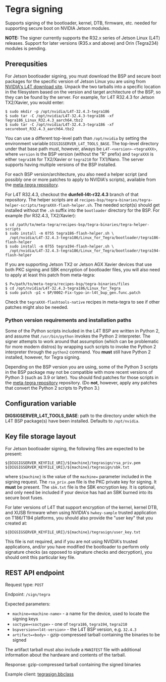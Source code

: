 # Tegra signing

Supports signing of the bootloader, kernel, DTB, firmware, etc. needed for supporting
secure boot on NVIDIA Jetson modules.

**NOTE:** The signer currently supports the R32.x series of Jetson Linux (L4T) releases.
Support for later versions (R35.x and above) and Orin (Tegra234) modules is pending.

## Prerequsities
For Jetson bootloader signing, you must download the BSP and
secure boot packages for the specific version of Jetson Linux you are using
from [NVIDIA's L4T download site](https://developer.nvidia.com/embedded/jetson-linux-archive).
Unpack the two tarballs into a specific location in the filesystem
based on the version and target architecture of the BSP, so they can be found
by the server.  For example, for L4T R32.4.3 for Jetson TX2/Xavier, you would enter:

    $ sudo mkdir -p /opt/nvidia/L4T-32.4.3-tegra186
    $ sudo tar -C /opt/nvidia/L4T-32.4.3-tegra186 -xf Tegra186_Linux_R32.4.3_aarch64.tbz2
    $ sudo tar -C /opt/nvidia/L4T-32.4.3-tegra186 -xf secureboot_R32.4.3_aarch64.tbz2

You can use a different top-level path than `/opt/nvidia` by setting the environment
variable `DIGSIGSERVER_L4T_TOOLS_BASE`. The top-level directory under that base path
must, however, always be `L4T-<version>-<tegraXXX>`, where `version` is the BSP
version (without the "R" prefix) and `tegraXXX` is either `tegra186` for TX2/Xavier or
`tegra210` for TX1/Nano. The server supports having multiple versions of the BSP
installed.

For each BSP version/architecture, you also need a helper script (and possibly one or more
patches to apply to NVIDIA's scripts), available from the
[meta-tegra repository](https://github.com/OE4T/meta-tegra).

For L4T R32.4.3, checkout the **dunfell-l4t-r32.4.3** branch of that repository. The helper scripts
are at `recipes-bsp/tegra-binaries/tegra-helper-scripts/tegraXXX-flash-helper.sh`. The
needed script(s) should get installed without the `.sh` suffix into the `bootloader`
directory for the BSP.  For example (for R32.4.3, TX2/Xavier):

    $ cd /path/to/meta-tegra/recipes-bsp/tegra-binaries/tegra-helper-scripts
    $ sudo install -m 0755 tegra186-flash-helper.sh \
      /opt/nvidia/L4T-32.4.3-tegra186/Linux_for_Tegra/bootloader/tegra186-flash-helper
    $ sudo install -m 0755 tegra194-flash-helper.sh \
      /opt/nvidia/L4T-32.4.3-tegra186/Linux_for_Tegra/bootloader/tegra194-flash-helper

If you are supporting Jetson TX2 or Jetson AGX Xavier devices that use both PKC
signing and SBK encryption of bootloader files, you will also need to apply at
least this patch from meta-tegra:

    $ P=/path/to/meta-tegra/recipes-bsp/tegra-binaries/files
    $ cd /opt/nvidia/L4T-32.4.3-tegra186/Linux_for_Tegra
    $ sudo patch -p1 < $P/0002-Fix-typo-in-l4t_bup_gen.func.patch

Check the `tegraXXX-flashtools-native` recipes in meta-tegra to see if
other patches might also be needed.

### Python version requirements and installation paths
Some of the Python scripts included in the L4T BSP are written in Python 2, and assume
that `/usr/bin/python` invokes the Python 2 interpreter.  The signer attempts to work around
that assumption (which can be problematic for more modern distros) by wrapping such
scripts to invoke the Python 2 interpreter through the `python2` command. You **must** still
have Python 2 installed, however, for Tegra signing.

Depending on the BSP version you are using, some of the Python 3 scripts in the BSP package
may not be compatible with more recent versions of Python 3 (such as 3.9 or later).  You should
find patches for those scripts in the [meta-tegra repository](https://github.com/OE4T/meta-tegra)
repository.  (Do **not**, however, apply any patches that convert the Python 2 scripts to
Python 3.)

## Configuration variable

**DIGSIGSERVER_L4T_TOOLS_BASE**: path to the directory under which the L4T BSP package(s)
have been installed.  Defaults to `/opt/nvidia`.

## Key file storage layout
For Jetson bootloader signing, the following files are expected to be present:

    ${DIGSIGSERVER_KEYFILE_URI}/${machine}/tegrasign/rsa_priv.pem
    ${DIGSIGSERVER_KEYFILE_URI}/${machine}/tegrasign/sbk.txt

where `${machine}` is the value of the `machine=` parameter included in the signing request.
The `rsa_priv.pem` file is the PKC private key for signing. It **must** be present.
The `sbk.txt` file is the SBK encryption key.  It is optional, and only need be included
if your device has had an SBK burned into its secure boot fuses.

For later versions of L4T that support encryption of the kernel, kernel DTB, and XUSB firmware
when using  NVIDIA's `hwkey-sample` trusted application on T186/T194 platforms, you should
also provide  the "user key" that you created at:

    ${DIGSIGSERVER_KEYFILE_URI}/${machine}/tegrasign/user_key.txt

This file is not required, and if you are not using NVIDIA's trusted applications, and/or
you have modified the bootloader to perform only signature checks (as opposed to signature
checks and decryption), you should omit this particular key file.

## REST API endpoint

Request type: `POST`

Endpoint: `/sign/tegra`

Expected parameters:
* `machine=<machine-name>` - a name for the device, used to locate the signing keys
* `soctype=<soctype>` - one of `tegra186`, `tegra194`, `tegra210`
* `bspversion=<l4t-version>` - the L4T BSP version, e.g. `32.4.3`
* `artifact=<body>` - gzip-compressed tarball containing the binaries to be signed

The artifact tarball must also include a `MANIFEST` file with additional
information about the hardware and contents of the tarball.

Response: gzip-compressed tarball containing the signed binaries

Example client: [tegrasign.bbclass](https://github.com/madisongh/tegra-test-distro/blob/master/layers/meta-testdistro/classes/tegrasign.bbclass)
